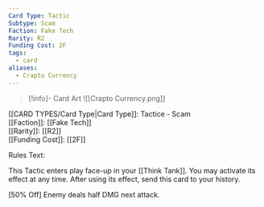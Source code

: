 ```yaml
---
Card Type: Tactic
Subtype: Scam
Faction: Fake Tech
Rarity: R2
Funding Cost: 2F
tags:
  - card
aliases:
  - Crapto Currency
---
```

> [!info]- Card Art
> ![[Crapto Currency.png]]

[[CARD TYPES/Card Type|Card Type]]: Tactice - Scam  
[[Faction]]: [[Fake Tech]]  
[[Rarity]]: [[R2]]  
[[Funding Cost]]: [[2F]]  

Rules Text:  

This Tactic enters play face-up in your [[Think Tank]]. You may activate its effect at any time.
After using its effect, send this card to your history.  

[50% Off] Enemy deals half DMG next attack.  